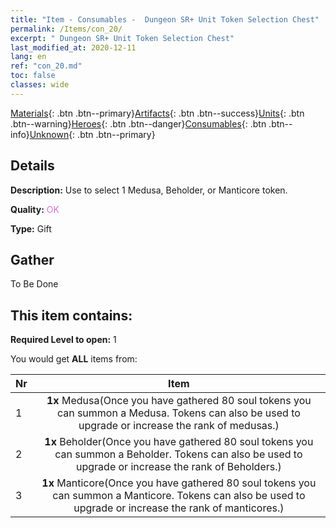```yaml
---
title: "Item - Consumables -  Dungeon SR+ Unit Token Selection Chest"
permalink: /Items/con_20/
excerpt: " Dungeon SR+ Unit Token Selection Chest"
last_modified_at: 2020-12-11
lang: en
ref: "con_20.md"
toc: false
classes: wide
---
```

 [Materials](/Items/){: .btn .btn--primary}[Artifacts](/Items/Artifacts/){: .btn .btn--success}[Units](/Items/Units/){: .btn .btn--warning}[Heroes](/Items/Heroes/){: .btn .btn--danger}[Consumables](/Items/Consumables/){: .btn .btn--info}[Unknown](/Items/Unknown/){: .btn .btn--primary}

## Details
 **Description:** Use to select 1 Medusa, Beholder, or Manticore token.

 **Quality:** <span style="color: #DA70D6">OK</span>

 **Type:** Gift

## Gather

  To Be Done

## This item contains:

 **Required Level to open:** 1

 You would get **ALL** items  from:

  | Nr |      Item    |
  |:---|:------------:|
  | 1 |  **1x** Medusa(Once you have gathered 80 soul tokens you can summon a Medusa. Tokens can also be used to upgrade or increase the rank of medusas.) | 
  | 2 |  **1x** Beholder(Once you have gathered 80 soul tokens you can summon a Beholder. Tokens can also be used to upgrade or increase the rank of Beholders.) | 
  | 3 |  **1x** Manticore(Once you have gathered 80 soul tokens you can summon a Manticore. Tokens can also be used to upgrade or increase the rank of manticores.) | 
